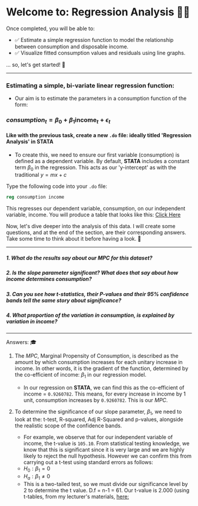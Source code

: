 # Welcome to: Regression Analysis 🙌🏾
Once completed, you will be able to:
- ✅ Estimate a simple regression function to model the relationship between consumption and disposable income.
- ✅ Visualize fitted consumption values and residuals using line graphs.

... so, let's get started! 👻

---
### Estimating a simple, bi-variate linear regression function:
- Our aim is to estimate the parameters in a consumption function of the form:
### $consumption_{t} = \beta_0 + \beta_1 \text{income}_t + \epsilon_t$

#### Like with the previous task, create a new `.do` file: ideally titled 'Regression Analysis' in **STATA**

- To create this, we need to ensure our first variable (consumption) is defined as a dependent variable. By default, **STATA** includes a constant term $\beta_0$ in the regression. This acts as our 'y-intercept' as with the traditional $y = mx +c$

Type the following code into your `.do` file:
``` stata
reg consumption income
```
This regresses our dependent variable, consumption, on our independent variable, income. You will produce a table that looks like this: [Click Here](Images_RA/Consumption_Income_Regression_RA.png)

Now, let's dive deeper into the analysis of this data. I will create some questions, and at the end of the section, are their corresponding answers. Take some time to think about it before having a look. 👀

---

#####  1. What do the results say about our $MPC$ for this dataset?
#####  2. Is the slope parameter significant? What does that say about how income determines consumption?
#####  3.  Can you see how t-statistics, their P-values and their 95% confidence bands tell the same story about significance?
#####  4. What proportion of the variation in consumption, is explained by variation in income?

---

Answers: 🎓
1. The $MPC$, Marginal Propensity of Consumption, is described as the amount by which consumption increases for each unitary increase in income. In other words, it is the gradient of the function, determined by the co-efficient of income: $\beta_1$ in our regression model.
   - In our regression on **STATA**, we can find this as the co-efficient of income = `0.9260782`. This means, for every increase in income by 1 unit, consumption increases by `0.9260782`. This is our $MPC$. 

2. To determine the significance of our slope parameter, $\beta_1$, we need to look at the: t-test, R-squared, Adj R-Squared and p-values, alongside the realistic scope of the confidence bands.
   - For example, we observe that for our independent variable of income, the t-value is `105.10`. From statistical testing knowledge, we know that this is significant since it is very large and we are highly likely to reject the null hypothesis. However we can confirm this from carrying out a t-test using standard errors as follows:
   - $H_0: \beta_1 = 0$
   - $H_a: \beta_1 \neq 0$
   - This is a two-tailed test, so we must divide our significance level by 2 to determine the t value. D.f = n-1 = 61. Our t-value is 2.000 (using t-tables, from my lecturer's materials, [here:](Statisical_Tables.pdf)



